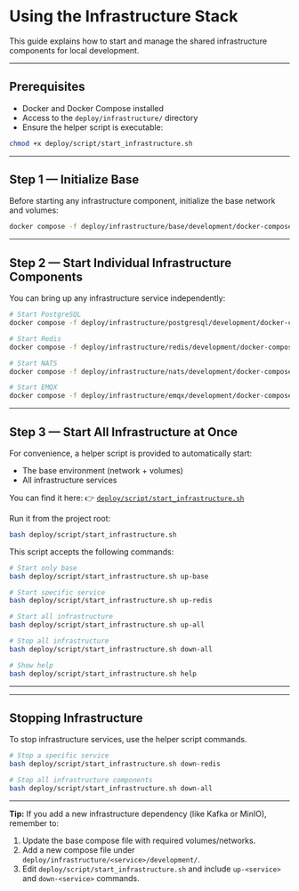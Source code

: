 # Using the Infrastructure Stack

This guide explains how to start and manage the shared infrastructure components for local development.

---

## Prerequisites

- Docker and Docker Compose installed
- Access to the `deploy/infrastructure/` directory
- Ensure the helper script is executable:

```bash
chmod +x deploy/script/start_infrastructure.sh
````

---

## Step 1 — Initialize Base

Before starting any infrastructure component, initialize the base network and volumes:

```bash
docker compose -f deploy/infrastructure/base/development/docker-compose.base.yml up -d
```

---

## Step 2 — Start Individual Infrastructure Components

You can bring up any infrastructure service independently:

```bash
# Start PostgreSQL
docker compose -f deploy/infrastructure/postgresql/development/docker-compose.postgresql.yml up -d

# Start Redis
docker compose -f deploy/infrastructure/redis/development/docker-compose.redis.yml up -d

# Start NATS
docker compose -f deploy/infrastructure/nats/development/docker-compose.nats.yml up -d

# Start EMQX
docker compose -f deploy/infrastructure/emqx/development/docker-compose.emqx.yml up -d
```

---

## Step 3 — Start All Infrastructure at Once

For convenience, a helper script is provided to automatically start:

* The base environment (network + volumes)
* All infrastructure services

You can find it here:
👉 [`deploy/script/start_infrastructure.sh`](../script/start_infrastructure.sh)

Run it from the project root:

```bash
bash deploy/script/start_infrastructure.sh
```

This script accepts the following commands:

```bash
# Start only base
bash deploy/script/start_infrastructure.sh up-base

# Start specific service
bash deploy/script/start_infrastructure.sh up-redis

# Start all infrastructure
bash deploy/script/start_infrastructure.sh up-all

# Stop all infrastructure
bash deploy/script/start_infrastructure.sh down-all

# Show help
bash deploy/script/start_infrastructure.sh help
```

---

---

## Stopping Infrastructure

To stop infrastructure services, use the helper script commands.

```bash
# Stop a specific service
bash deploy/script/start_infrastructure.sh down-redis

# Stop all infrastructure components
bash deploy/script/start_infrastructure.sh down-all
```

---

**Tip:**
If you add a new infrastructure dependency (like Kafka or MinIO), remember to:

1. Update the base compose file with required volumes/networks.
2. Add a new compose file under `deploy/infrastructure/<service>/development/`.
3. Edit `deploy/script/start_infrastructure.sh` and include `up-<service>` and `down-<service>` commands.

